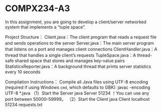 # COMPX234-A3
 In this assignment, you are going to develop a client/server networked system that  implements a “tuple space”.

Project Structure：
Client.java：The client program that reads a request file and sends operations to the server
Server.java：The main server program that listens on a port and manages client connections
ClientHandler.java：A thread that handles a single client’s requests
TupleSpace.java：A thread-safe shared space that stores and manages key-value pairs
StatisticsReporter.java：A background thread that prints server statistics every 10 seconds

Compilation Instructions：
Compile all Java files using UTF-8 encoding (required if using Windows `cmd`, which defaults to GBK):
javac -encoding UTF-8 *.java
（1）Start the Server
java Server 51234
！You can use any port between 50000–59999。
（2）Start the Client
java Client localhost 51234 requests.txt

